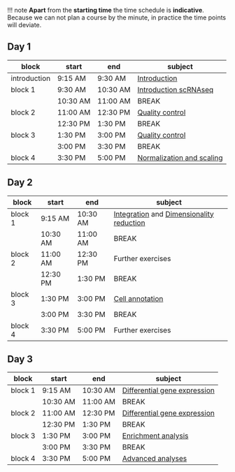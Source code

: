 
!!! note
    **Apart** from the **starting time** the time schedule is **indicative**. Because we can not plan a course by the minute, in practice the time points will deviate. 

## Day 1

| block   	| start    	| end      	| subject                        	|
|---------	|----------	|----------	|--------------------------------	|
| introduction 	| 9:15 AM  	| 9:30 AM 	| [Introduction](day1/general_introduction.md) |
| block 1 	| 9:30 AM  	| 10:30 AM 	| [Introduction scRNAseq](day1/introduction_scrnaseq.md) |
|         	| 10:30 AM 	| 11:00 AM 	| BREAK                          	|
| block 2 	| 11:00 AM 	| 12:30 PM 	| [Quality control](day1/quality_control.md) 	     |
|         	| 12:30 PM 	| 1:30 PM  	| BREAK                          	|
| block 3 	| 1:30 PM  	| 3:00 PM  	| [Quality control](day1/quality_control.md)             	 |
|         	| 3:00 PM  	| 3:30 PM  	| BREAK                          	|
| block 4 	| 3:30 PM  	| 5:00 PM  	| [Normalization and scaling](day1/normalization_scaling.md)                  |

## Day 2

| block   	| start    	| end      	| subject                             	|
|---------	|----------	|----------	|-------------------------------------	|
| block 1 	| 9:15 AM  	| 10:30 AM 	| [Integration](day2/integration.md) and [Dimensionality reduction](day2/dimensionality_reduction.md)	|
|         	| 10:30 AM 	| 11:00 AM 	| BREAK                               	|
| block 2 	| 11:00 AM 	| 12:30 PM 	| Further exercises  |
|         	| 12:30 PM 	| 1:30 PM  	| BREAK                               	|
| block 3 	| 1:30 PM  	| 3:00 PM  	| [Cell annotation](day2/cell_annotation.md)      	|
|         	| 3:00 PM  	| 3:30 PM  	| BREAK                               	|
| block 4 	| 3:30 PM  	| 5:00 PM  	| Further exercises	|

## Day 3

| block   	| start    	| end      	| subject                             	|
|---------	|----------	|----------	|-------------------------------------	|
| block 1 	| 9:15 AM  	| 10:30 AM 	| [Differential gene expression](day3/differential_gene_expression.md)	|
|         	| 10:30 AM 	| 11:00 AM 	| BREAK                               	|
| block 2 	| 11:00 AM 	| 12:30 PM 	| [Differential gene expression](day3/differential_gene_expression.md)            	|
|         	| 12:30 PM 	| 1:30 PM  	| BREAK                               	|
| block 3 	| 1:30 PM  	| 3:00 PM  	| [Enrichment analysis](day3/enrichment_analysis.md)  |
|         	| 3:00 PM  	| 3:30 PM  	| BREAK                               	|
| block 4 	| 3:30 PM  	| 5:00 PM  	| [Advanced analyses](day3/advanced_analyses.md) 	|
